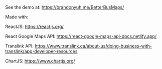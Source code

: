 See the demo at: https://brandonyuh.me/BetterBusMaps/

Made with:

ReactJS: https://reactjs.org/

React Google Maps API: https://react-google-maps-api-docs.netlify.app/

Translink API: https://www.translink.ca/about-us/doing-business-with-translink/app-developer-resources

ChartJS: https://www.chartjs.org/

